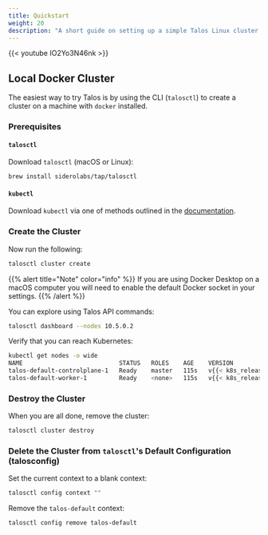 ```yaml
---
title: Quickstart
weight: 20
description: "A short guide on setting up a simple Talos Linux cluster locally with Docker."
---
```


{{< youtube IO2Yo3N46nk >}}

## Local Docker Cluster

The easiest way to try Talos is by using the CLI (`talosctl`) to create a cluster on a machine with `docker` installed.

### Prerequisites

#### `talosctl`

Download `talosctl` (macOS or Linux):

```bash
brew install siderolabs/tap/talosctl
```

#### `kubectl`

Download `kubectl` via one of methods outlined in the [documentation](https://kubernetes.io/docs/tasks/tools/install-kubectl/).

### Create the Cluster

Now run the following:

```bash
talosctl cluster create
```

{{% alert title="Note" color="info" %}}
If you are using Docker Desktop on a macOS computer you will need to enable the default Docker socket in your settings.
{{% /alert %}}

You can explore using Talos API commands:

```bash
talosctl dashboard --nodes 10.5.0.2
```

Verify that you can reach Kubernetes:

```bash
kubectl get nodes -o wide
NAME                           STATUS   ROLES    AGE    VERSION          INTERNAL-IP   EXTERNAL-IP   OS-IMAGE                 KERNEL-VERSION   CONTAINER-RUNTIME
talos-default-controlplane-1   Ready    master   115s   v{{< k8s_release >}}   10.5.0.2      <none>        Talos ({{< release >}})   <host kernel>    containerd://1.5.5
talos-default-worker-1         Ready    <none>   115s   v{{< k8s_release >}}   10.5.0.3      <none>        Talos ({{< release >}})   <host kernel>    containerd://1.5.5
```

### Destroy the Cluster

When you are all done, remove the cluster:

```bash
talosctl cluster destroy
```

### Delete the Cluster from `talosctl`'s Default Configuration (talosconfig)

Set the current context to a blank context:

```bash
talosctl config context ""
```

Remove the `talos-default` context:

```bash
talosctl config remove talos-default
```
